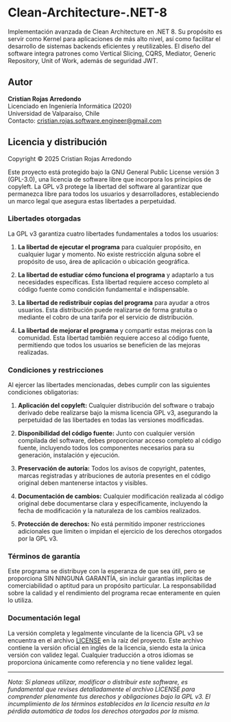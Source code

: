 # Clean-Architecture-.NET-8

Implementación avanzada de Clean Architecture en .NET 8. Su propósito es servir como Kernel para aplicaciones de más alto nivel, así como facilitar el desarrollo de sistemas backends eficientes y reutilizables. El diseño del software integra patrones como Vertical Slicing, CQRS, Mediator, Generic Repository, Unit of Work, además de seguridad JWT.

## Autor

**Cristian Rojas Arredondo**  
Licenciado en Ingeniería Informática (2020)  
Universidad de Valparaíso, Chile  
Contacto: cristian.rojas.software.engineer@gmail.com

## Licencia y distribución

Copyright © 2025 Cristian Rojas Arredondo

Este proyecto está protegido bajo la GNU General Public License versión 3 (GPL-3.0), una licencia de software libre que incorpora los principios de copyleft. La GPL v3 protege la libertad del software al garantizar que permanezca libre para todos los usuarios y desarrolladores, estableciendo un marco legal que asegura estas libertades a perpetuidad.

### Libertades otorgadas

La GPL v3 garantiza cuatro libertades fundamentales a todos los usuarios:

1. **La libertad de ejecutar el programa** para cualquier propósito, en cualquier lugar y momento. No existe restricción alguna sobre el propósito de uso, área de aplicación o ubicación geográfica.

2. **La libertad de estudiar cómo funciona el programa** y adaptarlo a tus necesidades específicas. Esta libertad requiere acceso completo al código fuente como condición fundamental e indispensable.

3. **La libertad de redistribuir copias del programa** para ayudar a otros usuarios. Esta distribución puede realizarse de forma gratuita o mediante el cobro de una tarifa por el servicio de distribución.

4. **La libertad de mejorar el programa** y compartir estas mejoras con la comunidad. Esta libertad también requiere acceso al código fuente, permitiendo que todos los usuarios se beneficien de las mejoras realizadas.

### Condiciones y restricciones

Al ejercer las libertades mencionadas, debes cumplir con las siguientes condiciones obligatorias:

1. **Aplicación del copyleft:** Cualquier distribución del software o trabajo derivado debe realizarse bajo la misma licencia GPL v3, asegurando la perpetuidad de las libertades en todas las versiones modificadas.

2. **Disponibilidad del código fuente:** Junto con cualquier versión compilada del software, debes proporcionar acceso completo al código fuente, incluyendo todos los componentes necesarios para su generación, instalación y ejecución.

3. **Preservación de autoría:** Todos los avisos de copyright, patentes, marcas registradas y atribuciones de autoría presentes en el código original deben mantenerse intactos y visibles.

4. **Documentación de cambios:** Cualquier modificación realizada al código original debe documentarse clara y específicamente, incluyendo la fecha de modificación y la naturaleza de los cambios realizados.

5. **Protección de derechos:** No está permitido imponer restricciones adicionales que limiten o impidan el ejercicio de los derechos otorgados por la GPL v3.

### Términos de garantía

Este programa se distribuye con la esperanza de que sea útil, pero se proporciona SIN NINGUNA GARANTÍA, sin incluir garantías implícitas de comerciabilidad o aptitud para un propósito particular. La responsabilidad sobre la calidad y el rendimiento del programa recae enteramente en quien lo utiliza.

### Documentación legal

La versión completa y legalmente vinculante de la licencia GPL v3 se encuentra en el archivo [LICENSE](LICENSE) en la raíz del proyecto. Este archivo contiene la versión oficial en inglés de la licencia, siendo esta la única versión con validez legal. Cualquier traducción a otros idiomas se proporciona únicamente como referencia y no tiene validez legal.

---

*Nota: Si planeas utilizar, modificar o distribuir este software, es fundamental que revises detalladamente el archivo LICENSE para comprender plenamente tus derechos y obligaciones bajo la GPL v3. El incumplimiento de los términos establecidos en la licencia resulta en la pérdida automática de todos los derechos otorgados por la misma.*
